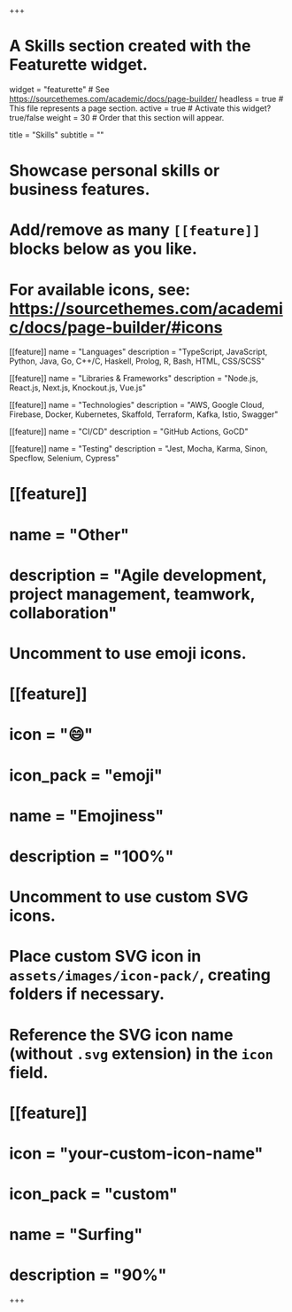 +++
# A Skills section created with the Featurette widget.
widget = "featurette"  # See https://sourcethemes.com/academic/docs/page-builder/
headless = true  # This file represents a page section.
active = true  # Activate this widget? true/false
weight = 30  # Order that this section will appear.

title = "Skills"
subtitle = ""

# Showcase personal skills or business features.
# 
# Add/remove as many `[[feature]]` blocks below as you like.
# 
# For available icons, see: https://sourcethemes.com/academic/docs/page-builder/#icons


[[feature]]
  name = "Languages"
  description = "TypeScript, JavaScript, Python, Java, Go, C++/C, Haskell, Prolog, R, Bash, HTML, CSS/SCSS"

[[feature]]
  name = "Libraries & Frameworks"
  description = "Node.js, React.js, Next.js, Knockout.js, Vue.js"

[[feature]]
  name = "Technologies"
  description = "AWS, Google Cloud, Firebase, Docker, Kubernetes, Skaffold, Terraform, Kafka, Istio, Swagger"

[[feature]]
  name = "CI/CD"
  description = "GitHub Actions, GoCD"

[[feature]]
  name = "Testing"
  description = "Jest, Mocha, Karma, Sinon, Specflow, Selenium, Cypress"

# [[feature]]
#  name = "Other"
#  description = "Agile development, project management, teamwork, collaboration"

# Uncomment to use emoji icons.
# [[feature]]
#  icon = ":smile:"
#  icon_pack = "emoji"
#  name = "Emojiness"
#  description = "100%"  

# Uncomment to use custom SVG icons.
# Place custom SVG icon in `assets/images/icon-pack/`, creating folders if necessary.
# Reference the SVG icon name (without `.svg` extension) in the `icon` field.
# [[feature]]
#  icon = "your-custom-icon-name"
#  icon_pack = "custom"
#  name = "Surfing"
#  description = "90%"

+++
